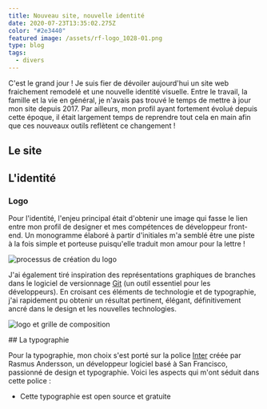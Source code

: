 ```yaml
---
title: Nouveau site, nouvelle identité
date: 2020-07-23T13:35:02.275Z
color: "#2e3440"
featured image: /assets/rf-logo_1028-01.png
type: blog
tags:
  - divers
---
```


C'est le grand jour ! Je suis fier de dévoiler aujourd'hui un site web fraichement remodelé et une nouvelle identité visuelle. Entre le travail, la famille et la vie en général, je n'avais pas trouvé le temps de mettre à jour mon site depuis 2017. Par ailleurs, mon profil ayant fortement évolué depuis cette époque, il était largement  temps de reprendre tout cela en main afin que ces nouveaux outils reflètent ce changement !

## Le site

## L'identité

### Logo

Pour l'identité, l'enjeu principal était d'obtenir une image qui fasse le lien  entre mon profil de designer et mes compétences de développeur front-end. Un monogramme élaboré à partir d'initiales m'a semblé être une piste à la fois simple et porteuse puisqu'elle traduit mon amour pour la lettre ! 

![processus de création du logo](/assets/logo-pres-2.png "Présentation-logo-1")

J'ai également tiré inspiration des représentations graphiques de branches dans le logiciel de versionnage [Git](https://git-scm.com/) (un outil essentiel pour les développeurs). En croisant ces éléments de technologie et de typographie, j'ai rapidement pu obtenir un résultat pertinent, élégant, définitivement ancré dans le design et les nouvelles technologies.

![logo et grille de composition](/assets/logo-pres-1.png "Présentation-logo-2")

\## La typographie

Pour la typographie, mon choix s'est porté sur la police [Inter](https://rsms.me/inter/) créée par Rasmus Andersson, un développeur logiciel basé à San Francisco, passionné de design et typographie. Voici les aspects qui m'ont séduit dans cette police :
- Cette typographie est open source et gratuite 